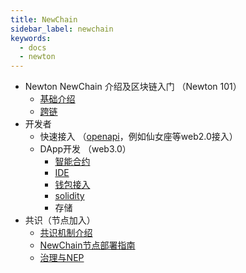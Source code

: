 ```yaml
---
title: NewChain
sidebar_label: newchain
keywords:
  - docs
  - newton
---
```


- Newton NewChain 介绍及区块链入门 （Newton 101）
  - [基础介绍](newton101/README.md)
  - [跨链](https://newbridge.network/docs/)
- 开发者
  - 快速接入 （[openapi](../openapi/)，例如仙女座等web2.0接入）
  - DApp开发 （web3.0）
    - [智能合约](develop/smart-contracts.md)
    - [IDE](https://remix.ethereum.org/)
    - [钱包接入](develop/wallets)
    - [solidity](https://docs.soliditylang.org/en/v0.8.0/)
    - 存储
- 共识（节点加入）
  - [共识机制介绍](newton101/blockchain-basics/basics-consensus-mechanism.md)  
  - [NewChain节点部署指南](https://github.com/newtonproject/newchain-nodes)
  - [治理与NEP](https://neps.newtonproject.org/)
